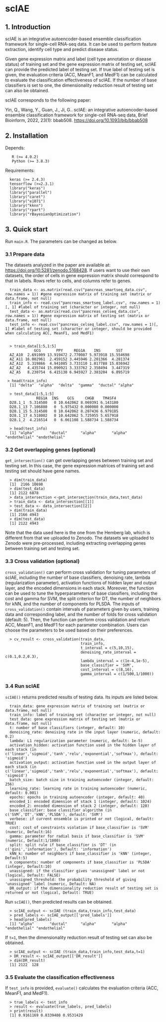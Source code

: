 # scIAE </br> 
## 1. Introduction  
  scIAE is an integrative autoencoder-based ensemble classification framework for single-cell RNA-seq data. It can be used to perform feature extraction, identify cell type and predict disease status.
  
  Given gene expression matrix and label (cell type annotation or disease status) of training set and the gene expression matrix of testing set, scIAE can provide the predicted label of testing set. If true label of testing set is given, the evaluation criteria (ACC, MeanF1, and MedF1) can be calculated to evaluate the classification effectiveness of scIAE. If the number of base classifiers is set to one, the dimensionality reduction result of testing set can also be obtained.
 
  scIAE corresponds to the following paper:
  
  Yin, Q., Wang, Y., Guan, J., Ji, G.. scIAE: an integrative autoencoder-based ensemble classification framework for single-cell RNA-seq data, Brief Bioinform, 2022, 23(1): bbab508. https://doi.org/10.1093/bib/bbab508
  
## 2. Installation
Depends: 

       R (>= 4.0.2)   
       Python (>= 3.8.3)

Requirements: 

      keras (>= 2.4.3)
      tensorflow (>=2.3.1)
      library("keras")
      library("parallel")
      library("caret")
      library("e1071")
      library("kknn")
      library("rpart") 
      library("rBayesianOptimization")
  
## 3. Quick start

Run `main.R`. The parameters can be changed as below.

### 3.1 Prepare data

The datasets analyzed in the paper are available at: https://doi.org/10.5281/zenodo.5168428. If users want to use their own datasets, the order of cells in gene expression matrix should correspond to that in labels. Rows refer to cells, and columns refer to genes.

      train_data <- as.matrix(read.csv("pancreas_smartseq_data.csv", row.names = 1)) #gene expression matrix of training set (matrix or data.frame, not null)
      train_info <- read.csv("pancreas_smartseq_label.csv", row.names = 1)[, 1] #label of training set (character or integer, not null)
      test_data <- as.matrix(read.csv("pancreas_celseq_data.csv", row.names = 1)) #gene expression matrix of testing set (matrix or data.frame, not null)
      test_info <- read.csv("pancreas_celseq_label.csv", row.names = 1)[, 1] #label of testing set (character or integer, should be provided when calculating ACC, MeanF1, and MedF1)

      
      > train_data[1:5,1:5]
                 GCG       PPY     REG1A    INS       SST
      AZ_A10  2.691009 13.919472 2.770087 5.973918 15.554698
      AZ_A11 16.082961  2.459152 3.445946 2.201366  4.281374
      AZ_A12  5.319866  4.941085 3.733110 1.017788 15.036942
      AZ_A2   4.435744 15.090921 3.333762 2.358494  3.447319
      AZ_A5   8.230754  6.415130 6.945927 2.383204  6.895719
     
     > head(train_info)
      [1] "delta"  "alpha"  "delta"  "gamma"  "ductal" "alpha" 
      
      > test_data[1:5,1:5]
                  REG1A  INS    GCG     CHGB    TM4SF4
      D28.1_1  5.314580   0 10.642062 8.069391 6.143180
      D28.1_13 7.106880   0  5.975432 0.000000 0.000000
      D28.1_15 5.314580   0 10.642062 8.207436 6.979185
      D28.1_17 4.518002   0 10.642062 5.725955 5.657918
      D28.1_2  4.216514   0  6.061108 1.588734 1.588734
      
      > head(test_info)
      [1] "alpha"       "ductal"      "alpha"       "alpha"       "endothelial" "endothelial"

### 3.2 Get overlapping genes (optional)

`get_intersection()` can get overlapping genes between training set and testing set. In this case, the gene expression matrices of training set and testing set should have gene names.
  
      > dim(train_data)
      [1]  2166 10698
      > dim(test_data)
      [1] 2122 6878
      > data_intersection <-get_intersection(train_data,test_data)
      > train_data <- data_intersection[[1]]
      > test_data <- data_intersection[[2]]
      > dim(train_data)
      [1] 2166 4943
      > dim(test_data)
      [1] 2122 4943
 
Note that the data used here is the one from the Hemberg lab, which is different from that we uploaded to Zenodo. The datasets we uploaded to Zenodo were pre-processed, including extracting overlapping genes between training set and testing set.

### 3.3 Cross validation (optional)
`cross_validation()` can perform cross validation for tuning parameters of scIAE, including the number of base classifiers, denoising rate, lambda (regularization parameter), activation functions of hidden layer and output layer, and the encoded dimensions in each stack. Moreover, the function can be used to tune the hyperparameters of base classifiers, including the cost and gamma for SVM, the split criterion for DT, the number of neighbors for kNN, and the number of components for PLSDA. The inputs of `cross_validation()` contain intervals of parameters given by users, training data and corresponding label, and the number of folds for cross validation (default: 5). Then, the function can perform cross validation and return ACC, MeanF1, and MedF1 for each parameter combination. Users can choose the parameters to be used based on their preferences.
  
      > cv_result <- cross_validation(train_data, 
                                      train_info,
                                      t_interval = c(5,10,15), 
                                      denoising_rate_interval = c(0.1,0.2,0.3), 
                                      lambda_interval = c(1e-4,1e-5),
                                      base_classifier = 'SVM',
                                      cost_interval = c(8,16),
                                      gamma_interval = c(1/500,1/1000))
      
### 3.4 Run scIAE
`scIAE()` returns predicted results of testing data. Its inputs are listed below.

      train_data: gene expression matrix of training set (matrix or data.frame, not null)
      train_info: label of training set (character or integer, not null)
      test_data: gene expression matrix of testing set (matrix or data.frame, not null)
      t: number of base classifiers (integer, default: 10)
      denoising_rate: denoising rate in the input layer (numeric, default: 0.2)
      lambda: L1 regularization parameter (numeric, default: 1e-5)
      activation_hidden: activation function used in the hidden layer of each stack (in c('linear','sigmoid','tanh','relu','exponential','softmax'), default: 'sigmoid')
      activation_output: activation function used in the output layer of each stack (in c('linear','sigmoid','tanh','relu','exponential','softmax'), default: 'sigmoid')
      batch_size: batch size in training autoencoder (integer, default: 256)
      learning_rate: learning rate in training autoencoder (numeric, default: 0.001)
      epochs: epochs in training autoencoder (integer, default: 40)
      encoded_1: encoded dimension of stack 1 (integer, default: 1024)
      encoded_2: encoded dimension of stack 2 (integer, default: 128)
      base_classifier: base classifier algorithm (in c('SVM','DT','kNN','PLSDA'), default: 'SVM')
      verbose: if current ensemble is printed or not (logical, default: TRUE)
      cost: cost of constraints violation if base_classifier is 'SVM' (numeric, Default:16)
      gamma: parameter for radial basis if base_classifier is 'SVM' (numeric, Default:1/1000)
      split: split rule if base_classifier is 'DT' (in c('gini','information'), Default: 'information')
      kNN_k: number of neighbors if base_classifier is 'kNN' (integer, Default:5)
      n_components: number of components if base_classifier is 'PLSDA' (integer, Default:10)
      unassigned: if the classifier gives 'unassigned' label or not (logical, Default: FALSE)
      unassigned_threshold: the probability threshold of giving 'unassigned' label (numeric, Default: NA)
      DR_output: if the dimensionality reduction result of testing set is returned or not (logical, Default: TRUE)
 
 Run `scIAE()`, then predicted results can be obtained. 
       
      > scIAE_output <- scIAE (train_data,train_info,test_data)
      > pred_labels <- scIAE_output[['pred_labels']] 
      > head(pred_labels)
      [1] "alpha"       "ductal"      "alpha"       "alpha"       "endothelial" "endothelial"   
      
 If `t=1`, then the dimensionality reduction result of testing set can also be obtained.
 
      > scIAE_output <- scIAE (train_data,train_info,test_data,t=1)
      > DR_result <- scIAE_output[['DR_result']]
      > dim(DR_result)
      [1] 2122  128
 

### 3.5 Evaluate the classification effectiveness
If `test_info` is provided, `evaluate()` calculates the evaluation criteria (ACC, MeanF1, and MedF1).

      > true_labels <- test_info
      > result <- evaluate(true_labels, pred_labels)
      > print(result)
      [1] 0.9161169 0.8339408 0.9531429
